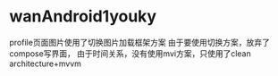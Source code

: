 # wanAndroid1youky

profile页面图片使用了切换图片加载框架方案
由于要使用切换方案，放弃了compose写界面，
由于时间关系，没有使用mvi方案，只使用了clean architecture+mvvm
